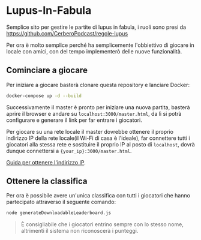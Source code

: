 # Lupus-In-Fabula
Semplice sito per gestire le partite di lupus in fabula, i ruoli sono presi da https://github.com/CerberoPodcast/regole-lupus

Per ora è molto semplice perché ha semplicemente l'obbiettivo di giocare in locale con amici, con del tempo implementerò delle nuove funzionalità.

## Cominciare a giocare

Per iniziare a giocare basterà clonare questa repository e lanciare Docker:
```bash
docker-compose up -d --build  
```

Successivamente il master è pronto per iniziare una nuova partita, basterà aprire il browser e andare su `localhost:3000/master.html`, da lì si potrà configurare e generare il link per far entrare i giocatori. 

Per giocare su una rete locale il master dovrebbe ottenere il proprio indirizzo IP della rete locale(il Wi-Fi di casa è l'ideale), far connettere tutti i giocatori alla stessa rete e sostituire il proprio IP al posto di `localhost`, dovrà dunque connettersi a `{your_ip}:3000/master.html`.

[Guida per ottenere l'indirizzo IP](https://www.whatismybrowser.com/detect/what-is-my-local-ip-address/).

## Ottenere la classifica

Per ora è possibile avere un'unica classifica con tutti i giocatori che hanno partecipato attraverso il seguente comando:
```bash
node generateDownloadableLeaderboard.js
```

> È consigliabile che i giocatori entrino sempre con lo stesso nome, altrimenti il sistema non riconoscerà i punteggi.
